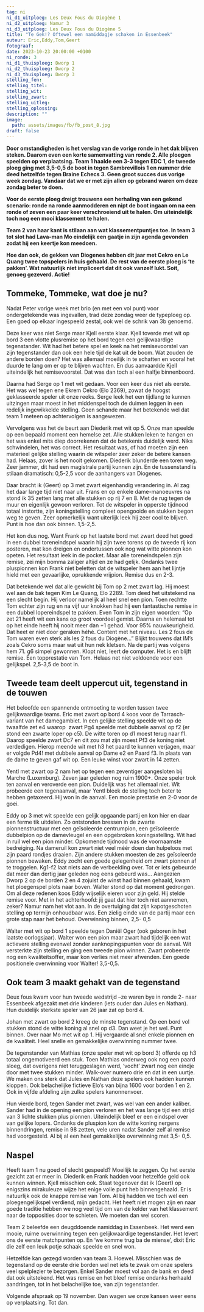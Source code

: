 ```yaml
---
tag: ni
ni_d1_uitploeg: Les Deux Fous du Diogène 1
ni_d2_uitploeg: Namur 3
ni_d3_uitploeg: Les Deux Fous du Diogène 5
title: "Te Gek!? Oftewel een namiddagje schaken in Essenbeek"
auteur: Eric,Eddy,Tom,Geert
fotograaf: 
date: 2023-10-23 20:00:00 +0100
ni_ronde: 3
ni_d1_thuisploeg: Dworp 1
ni_d2_thuisploeg: Dworp 2
ni_d3_thuisploeg: Dworp 3
stelling_fen:
stelling_titel:
stelling_wit:
stelling_zwart:
stelling_uitleg:
stelling_oplossing:
description: ""
image:
  path: assets/images/fb/fb_post_8.jpg
draft: false
---
```

**Door omstandigheden is het verslag van de vorige ronde in het dak blijven steken. Daarom even een korte samenvatting van ronde 2. Alle ploegen speelden op verplaatsing. Team 1 haalde een 3-3 tegen EDC 1, de tweede ploeg ging met 3,5-0,5 de boot in tegen Sambrevillois 1 en nummer drie deed hetzelfde tegen Braine Echecs 3. Geen groot succes dus vorige week zondag. Vandaar dat we er met zijn allen op gebrand waren om deze zondag beter te doen.**<!--more-->

**Voor de eerste ploeg dreigt trouwens een herhaling van een gekend scenario: ronde na ronde aanmodderen en nipt de boot ingaan om na een ronde of zeven een paar keer verschroeiend uit te halen. Om uiteindelijk toch nog een mooi klassement te halen.**

**Team 2 van haar kant is stilaan aan wat klassementpuntjes toe. In team 3 tot slot had Lava-man Mo eindelijk een gaatje in zijn agenda gevonden zodat hij een keertje kon meedoen.**

**Hoe dan ook, de gekken van Diogenes hebben dit jaar met Cekro en Le Quang twee topspelers in huis gehaald. De rest van de eerste ploeg is ‘te pakken’. Wat natuurlijk niet impliceert dat dit ook vanzelf lukt. Soit, genoeg gezeverd. Actie!**

## Tommeke, Tommeke, wat doe je nu?

Nadat Peter vorige week met brio (en met een vol punt) voor ondergetekende was ingevallen, trad deze zondag weer de typeploeg op. Een goed op elkaar ingespeeld zestal, ook wel de schrik van 3b genoemd.

Deze keer was niet Serge maar Kjell eerste klaar. Kjell toverde met wit op bord 3 een vlotte plusremise op het bord tegen een gelijkwaardige tegenstander. Wit had het betere spel en keek na het remisevoorstel van zijn tegenstander dan ook een hele tijd de kat uit de boom. Wat zouden de andere borden doen? Het was allemaal moeilijk in te schatten en vooral het duurde te lang om er op te blijven wachten. En dus aanvaardde Kjell uiteindelijk het remisevoorstel. Dat was dan toch al een halfje binnenboord.

Daarna had Serge op 1 met wit gedaan. Voor een keer dus niet als eerste. Het was wel tegen ene Ekrem Cekro (Elo 2369), zowat de hoogst geklasseerde speler uit onze reeks. Serge leek het een tijdlang te kunnen uitzingen maar moest in het middenspel toch de duimen leggen in een redelijk ingewikkelde stelling. Geen schande maar het betekende wel dat team 1 meteen op achtervolgen is aangewezen.

Vervolgens was het de beurt aan Diederik met wit op 5. Onze man speelde op een bepaald moment een hemelse zet. Alle stukken leken te hangen en het was enkel mits diep doorrekenen dat de betekenis duidelijk werd. Niks schwindelen, het was correct. Het resultaat was, of had moeten zijn een materieel gelijke stelling waarin de witspeler zeer zeker de betere kansen had. Helaas, zover is het nooit gekomen. Diederik blunderde een toren weg. Zeer jammer, dit had een magistrale partij kunnen zijn. En de tussenstand is stilaan dramatisch: 0,5-2,5 voor de aanhangers van Diogenes.

Daar bracht ik (Geert) op 3 met zwart eigenhandig verandering in. Al zag het daar lange tijd niet naar uit. Frans en op enkele dame-manoeuvres na stond ik 35 zetten lang met alle stukken op rij 7 en 8. Met de rug tegen de muur en eigenlijk gewoon verloren. Tot de witspeler in opperste tijdnood totaal instortte, zijn koningstelling compleet opengooide en stukken begon weg te geven. Zeer opmerkelijk want uiterlijk leek hij zeer cool te blijven. Punt is hoe dan ook binnen. 1,5-2,5.

Het kon dus nog. Want Frank op het laatste bord met zwart deed het goed in een dubbel toreneindspel waarin hij zijn twee torens op de tweede rij kon posteren, mat kon dreigen en ondertussen ook nog wat witte pionnen kon opeten. Het resultaat leek in de pocket. Maar alle toreneindspelen zijn remise, zei mijn bomma zaliger altijd en ze had gelijk. Ondanks twee pluspionnen kon Frank niet beletten dat de witspeler hem aan het lijntje hield met een gevaarlijke, oprukkende vrijpion. Remise dus en 2-3.

Dat betekende wel dat alle gewicht bij Tom op 2 met zwart lag. Hij moest wel aan de bak tegen Kim Le Quang, Elo 2289. Tom deed het uitstekend na een slecht begin. Hij verloor namelijk al heel snel een pion. Toen rechtte Tom echter zijn rug en na vijf uur knokken had hij een fantastische remise in een dubbel lopereindspel te pakken. Even Tom in zijn eigen woorden: “Op zet 21 heeft wit een kans op groot voordeel gemist. Daarna en helemaal tot op het einde heeft hij nooit meer dan +1 gehad. Voor 95% nauwkeurigheid. Dat heet er niet door geraken héhé. Content met het niveau. Les 2 fous de Tom waren even sterk als les 2 fous du Diogène...” Blijkt trouwens dat IM’s zoals Cekro soms maar wat uit hun nek kletsen. Na de partij was volgens hem 71. g6 simpel gewonnen. Klopt niet, leert de computer. Het is en blijft remise. Een topprestatie van Tom. Helaas net niet voldoende voor een gelijkspel. 2,5-3,5 de boot in.

## Tweede team deelt uppercut uit, tegenstand in de touwen

Het beloofde een spannende ontmoeting te worden tussen twee gelijkwaardige teams. Eric met zwart op bord 4 koos voor de Tarrasch-variant van het damegambiet. In een gelijke stelling speelde wit op de twaalfde zet e4 waarop  zwart Pg4 speelde met dubbele aanval op f2 (er stond een zwarte loper op c5). De witte toren op d1 moest terug naar f1. Daarop speelde zwart Dc7 en dit zou mat zijn moest Pf3 de koning niet  verdedigen. Hierop meende wit met h3 het paard te kunnen verjagen, maar er volgde Pd4! met dubbele aanval op Dame e2 en Paard f3. In plaats van de dame te geven gaf wit op. Een leuke winst voor zwart in 14 zetten.

Yentl met zwart op 2 nam het op tegen een zeventiger aangesloten bij Marche (Luxemburg).  Zeven jaar geleden nog ruim 1900+. Onze speler trok ten aanval en veroverde een pion.  Duidelijk was het allemaal niet. Wit probeerde een tegenaanval, maar Yentl bleek de stelling toch beter te hebben getaxeerd. Hij won in de aanval. Een mooie prestatie en 2-0 voor de goei.

​​​​​Eddy op 3 met wit speelde een gelijk opgaande partij en kon hier en daar een ferme tik uitdelen. Zo ontstonden bressen in de zwarte pionnenstructuur met een geïsoleerde centrumpion, een geïsoleerde dubbelpion op de damevleugel en een opgebroken koningsstelling. Wit had in ruil wel een pion minder. Opkomende tijdnood was de voornaamste bedreiging. Na dameruil kon zwart niet veel méér doen dan hulpeloos met zijn paard rondjes draaien. Zijn andere stukken moesten de zes geïsoleerde pionnen bewaken. Eddy zocht een goede gelegenheid om zwart pionnen af te troggelen. Kg1-f2 laat niets aan de verbeelding over. Tot er iets gebeurde dat meer dan dertig jaar geleden nog eens gebeurd was... Aangezien Dworp 2 op de borden 2 en 4 zojuist de winst had binnen gehaald, kwam het ploegenspel plots naar boven. Walter stond op dat moment gedrongen.  Om al deze redenen koos Eddy wijselijk eieren voor zijn geld. Hij stelde remise voor. Met in het achterhoofd: jij gaat dat hier toch niet aannemen, zeker? Namur nam het vlot aan. In de overtuiging dat zijn kapotgeschoten stelling op termijn onhoudbaar was. Een zielig einde van de partij maar een grote stap naar het behoud. Overwinning binnen, 2,5- 0,5

Walter met wit op bord 1 speelde tegen Daniël Oger (ook geboren in het laatste oorlogsjaar). Walter won een pion maar zwart had tijdelijk een wat actievere stelling evenwel zonder aanknopingspunten voor de aanval. Wit versterkte zijn stelling en ging een tweede pion winnen. Zwart probeerde nog een kwaliteitsoffer, maar kon verlies niet meer afwenden. Een goede positionele overwinning voor Walter! 3,5-0,5.

## Ook team 3 maakt gehakt van de tegenstand

Deux fous kwam voor hun tweede wedstrijd –ze waren bye in ronde 2- naar Essenbeek afgezakt met drie kinderen (iets ouder dan Jules en Nathan). Hun duidelijk sterkste speler van 26 jaar zat op bord 4.

Johan met zwart op bord 2 kreeg de minste tegenstand. Op een bord vol stukken stond de witte koning al snel op d3. Dan weet je het wel. Punt binnen.
Over naar Mo met wit op 1. Hij vergaarde al snel enkele pionnen en de kwaliteit. Heel snelle en gemakkelijke overwinning nummer twee.

De tegenstander van Mathias (onze speler met wit op bord 3) offerde op h3 totaal ongemotiveerd een stuk. Toen Mathias onderweg ook nog een paard sloeg, dat overigens niet teruggeslagen werd, ‘vocht’ zwart nog een eindje door met twee stukken minder. Walk-over numero drie en dat in een uurtje. We maken ons sterk dat Jules en Nathan deze spelers ook hadden kunnen kloppen. Ook belachelijke fictieve Elo’s van bijna 1600 voor borden 1 en 2. Ook in vijfde afdeling zijn zulke spelers kanonnenvoer.

Hun vierde bord, tegen Sander met zwart, was wel van een ander kaliber. Sander had in de opening een pion verloren en het was lange tijd een strijd van 3 lichte stukken plus pionnen. Uiteindelijk bleef er een eindspel over van gelijke lopers. Ondanks de pluspion kon de witte koning nergens binnendringen, remise in 98 zetten, vele uren nadat Sander zelf al remise had voorgesteld.
Al bij al een heel gemakkelijke overwinning met 3,5- 0,5.

## Naspel

Heeft team 1 nu goed of slecht gespeeld? Moeilijk te zeggen. Op het eerste gezicht zat er meer in. Diederik en Frank hadden voor hetzelfde geld ook kunnen winnen. Kjell misschien ook. Staat tegenover dat ik (Geert) op enigszins mirakuleuze wijze het enige volle punt heb binnengehaald. Er is natuurlijk ook de knappe remise van Tom. Al bij hadden we toch wel een ploegengelijkspel verdiend, mijn gedacht. Het heeft niet mogen zijn en naar goede traditie hebben we nog veel tijd om van de kelder van het klassement naar de topposities door te schieten. We moeten dan wel scoren.

Team 2 beleefde een deugddoende namiddag in Essenbeek. Het werd een mooie, ruime overwinning tegen een gelijkwaardige tegenstander. Het levert ons de eerste matchpunten op. En ‘we komme trug ba de miense’, dixit Eric die zelf een leuk potje schaak speelde en snel won.

Hetzelfde kan gezegd worden van team 3. Hoewel. Misschien was de tegenstand op de eerste drie borden wel net iets te zwak om onze spelers veel spelplezier te bezorgen. Enkel Sander moest vol aan de bank en deed dat ook uitstekend. Het was remise en het bleef remise ondanks herhaald aandringen, tot in het belachelijke toe, van zijn tegenstander.

Volgende afspraak op 19 november. Dan wagen we onze kansen weer eens op verplaatsing. Tot dan.